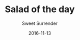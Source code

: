---
title: 'Salad of the day'
description: 'See the board in the cafe.'
color: '#ffffff'
price: '60'
category: sandwichSalad
tags: Sandwich/salaad
meta:
    id: 5e823635c5de34026d18440a756c87f7868fb88d
    parentId: f20f57fa9c3d8bff0902cfb33f350091a3a48d51
    language: en
date: '2016-11-13'
author: 'Sweet Surrender'
---